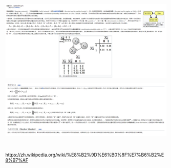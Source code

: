 ![](../../media/deeplearning/bayesian.png)

![](../../media/deeplearning/bayesian1.png)

\
\
<https://zh.wikipedia.org/wiki/%E8%B2%9D%E6%B0%8F%E7%B6%B2%E8%B7%AF>
